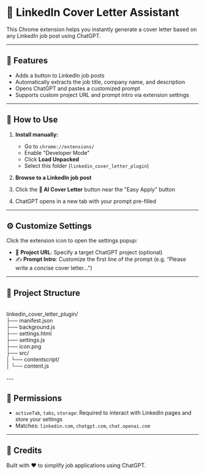 # 🤖 LinkedIn Cover Letter Assistant

This Chrome extension helps you instantly generate a cover letter based on any LinkedIn job post using ChatGPT.

---

## 🔧 Features

- Adds a button to LinkedIn job posts
- Automatically extracts the job title, company name, and description
- Opens ChatGPT and pastes a customized prompt
- Supports custom project URL and prompt intro via extension settings

---

## 🧪 How to Use

1. **Install manually:**
   - Go to `chrome://extensions/`
   - Enable "Developer Mode"
   - Click **Load Unpacked**
   - Select this folder (`linkedin_cover_letter_plugin`)

2. **Browse to a LinkedIn job post**
3. Click the **🤖 AI Cover Letter** button near the "Easy Apply" button
4. ChatGPT opens in a new tab with your prompt pre-filled

---

## ⚙️ Customize Settings

Click the extension icon to open the settings popup:

- 🔗 **Project URL**: Specify a target ChatGPT project (optional)
- ✍️ **Prompt Intro**: Customize the first line of the prompt (e.g. “Please write a concise cover letter...”)

---

## 📁 Project Structure
</br>
linkedin_cover_letter_plugin/</br>
├── manifest.json</br>
├── background.js</br>
├── settings.html</br>
├── settings.js</br>
├── icon.png</br>
├── src/</br>
│   └── contentscript/</br>
│       └── content.js</br>
</br>
---

## 📌 Permissions

- `activeTab`, `tabs`, `storage`: Required to interact with LinkedIn pages and store your settings
- Matches: `linkedin.com`, `chatgpt.com`, `chat.openai.com`

---

## 🙌 Credits

Built with ❤️ to simplify job applications using ChatGPT.

